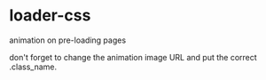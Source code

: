 # loader-css
animation on pre-loading pages

don't forget to change the animation image URL and put the correct .class_name.
